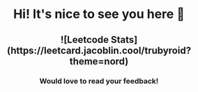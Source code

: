 <h1 align="center">Hi! It's nice to see you here 🙂 </h1>

<h2 align="center"> ![Leetcode Stats](https://leetcard.jacoblin.cool/trubyroid?theme=nord) </h2>

<h3 align="center">Would love to read your feedback!</h3>
